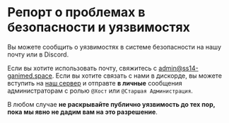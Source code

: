 # Репорт о проблемах в безопасности и уязвимостях
Вы можете сообщить о уязвимостях в системе безопасности на нашу почту или в Discord.

Если вы хотите использовать почту, свяжитесь с <admin@ss14-ganimed.space>.
Если вы хотите связать с нами в дискорде, вы можете вступить на [наш сервер](https://discord.gg/YWp7dkMDTG)
и отправте **в личные** сообщения администраторам с ролью  `@Хост` или `@Старшая Администрация`.

В любом случае **не раскрывайте публично уязвимость до тех пор, пока мы явно не дадим
вам на это разрешение**.
